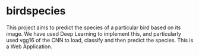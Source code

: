 # birdspecies
This project aims to predict the species of a particular bird based on its image. We have used Deep Learning to implement this, and particularly used vgg16 of the CNN to load, classify and then predict the species. This is a Web Application.
